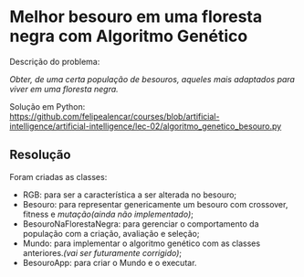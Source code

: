 # Melhor besouro em uma floresta negra com Algoritmo Genético

Descrição do problema:

*Obter, de uma certa população de besouros, aqueles mais adaptados para viver em uma floresta negra.*

Solução em Python: https://github.com/felipealencar/courses/blob/artificial-intelligence/artificial-intelligence/lec-02/algoritmo_genetico_besouro.py

## Resolução

Foram criadas as classes:
- RGB: para ser a característica a ser alterada no besouro;
- Besouro: para representar genericamente um besouro com crossover, fitness e *mutação(ainda não implementado)*;
- BesouroNaFlorestaNegra: para gerenciar o comportamento da população com a criação, avaliação e seleção;
- Mundo: para implementar o algoritmo genético com as classes anteriores.*(vai ser futuramente corrigido)*;
- BesouroApp: para criar o Mundo e o executar.